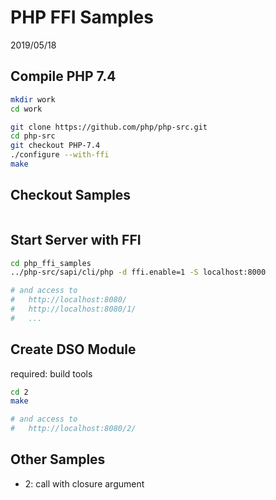 PHP FFI Samples
===============

2019/05/18



## Compile PHP 7.4

```bash
mkdir work
cd work

git clone https://github.com/php/php-src.git
cd php-src
git checkout PHP-7.4
./configure --with-ffi
make
```



## Checkout Samples

```bash

```



## Start Server with FFI

```bash
cd php_ffi_samples
../php-src/sapi/cli/php -d ffi.enable=1 -S localhost:8000

# and access to
#   http://localhost:8080/
#   http://localhost:8080/1/
#   ...
```



## Create DSO Module

required: build tools

```bash
cd 2
make

# and access to
#   http://localhost:8080/2/
```



## Other Samples

* 2: call with closure argument

